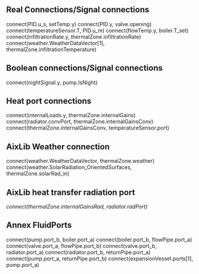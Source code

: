 Real Connections/Signal connections
---
connect(PID.u_s, setTemp.y)
connect(PID.y, valve.opening)
connect(temperatureSensor.T, PID.u_m)
connect(flowTemp.y, boiler.T_set)
connect(infiltrationRate.y, thermalZone.infiltrationRate)
connect(weather.WeatherDataVector[1], thermalZone.infiltrationTemperature)


Boolean connections/Signal connections
---
connect(nightSignal.y, pump.IsNight)


Heat port connections
---
connect(internalLoads.y, thermalZone.internalGains)
connect(radiator.convPort, thermalZone.internalGainsConv)
connect(thermalZone.internalGainsConv, temperatureSensor.port)


AixLib Weather connection
---
connect(weather.WeatherDataVector, thermalZone.weather)
connect(weather.SolarRadiation_OrientedSurfaces, thermalZone.solarRad_in)


AixLib heat transfer radiation port
---
*connect(thermalZone.internalGainsRad, radiator.radPort)*


Annex FluidPorts
---
connect(pump.port_b, boiler.port_a)
connect(boiler.port_b, flowPipe.port_a)
connect(valve.port_a, flowPipe.port_b) 
connect(valve.port_b, radiator.port_a)
connect(radiator.port_b, returnPipe.port_a)
connect(pump.port_a, returnPipe.port_b) 
connect(expansionVessel.ports[1], pump.port_a)